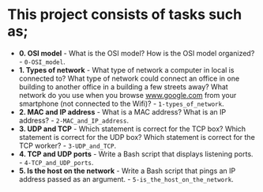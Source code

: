 # This project consists of tasks such as;

* **0. OSI model** - What is the OSI model? How is the OSI model organized? - `0-OSI_model`.
* **1. Types of network** - What type of network a computer in local is connected to? What type of network could connect an office in one building to another office in a building a few streets away? What network do you use when you browse www.google.com from your smartphone (not connected to the Wifi)? - `1-types_of_network`.
* **2. MAC and IP address** - What is a MAC address? What is an IP address? - `2-MAC_and_IP_address`.
* **3. UDP and TCP** - Which statement is correct for the TCP box? Which statement is correct for the UDP  box? Which statement is correct for the TCP worker? - `3-UDP_and_TCP`.
* **4. TCP and UDP ports** - Write a Bash script that displays listening ports. - `4-TCP_and_UDP_ports`.
* **5. Is the host on the network** - Write a Bash script that pings an IP address passed as an argument. - `5-is_the_host_on_the_network`.
